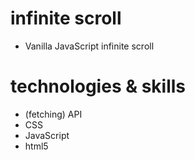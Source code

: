 # infinite scroll
- Vanilla JavaScript infinite scroll 

# technologies & skills 
- (fetching) API
- CSS
- JavaScript
- html5
